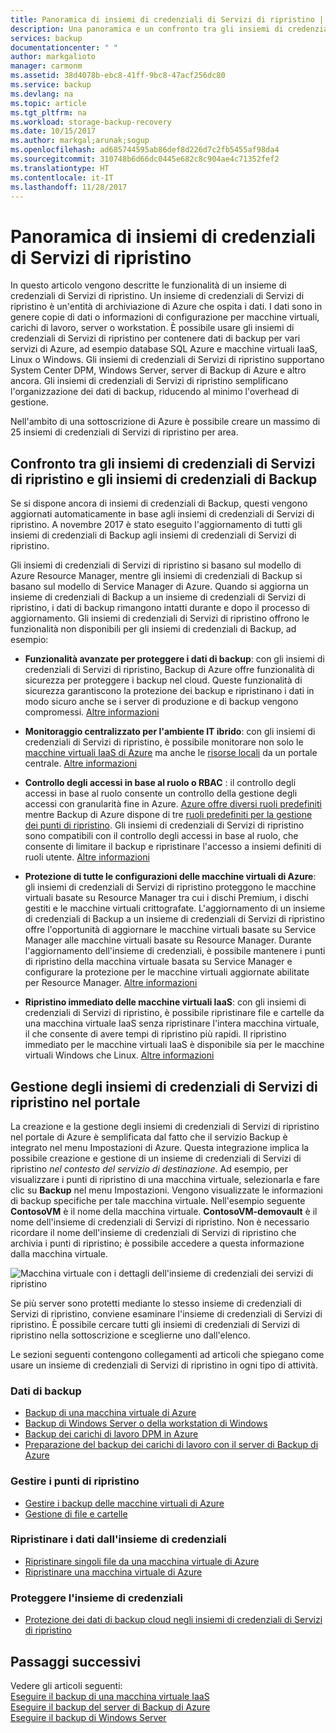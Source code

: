 ```yaml
---
title: Panoramica di insiemi di credenziali di Servizi di ripristino | Microsoft Docs
description: Una panoramica e un confronto tra gli insiemi di credenziali di Servizi di ripristino e gli insiemi di credenziali di Backup di Azure.
services: backup
documentationcenter: " "
author: markgalioto
manager: carmonm
ms.assetid: 38d4078b-ebc8-41ff-9bc8-47acf256dc80
ms.service: backup
ms.devlang: na
ms.topic: article
ms.tgt_pltfrm: na
ms.workload: storage-backup-recovery
ms.date: 10/15/2017
ms.author: markgal;arunak;sogup
ms.openlocfilehash: ad685744595ab86def8d226d7c2fb5455af98da4
ms.sourcegitcommit: 310748b6d66dc0445e682c8c904ae4c71352fef2
ms.translationtype: HT
ms.contentlocale: it-IT
ms.lasthandoff: 11/28/2017
---
```

# <a name="recovery-services-vaults-overview"></a>Panoramica di insiemi di credenziali di Servizi di ripristino

In questo articolo vengono descritte le funzionalità di un insieme di credenziali di Servizi di ripristino. Un insieme di credenziali di Servizi di ripristino è un'entità di archiviazione di Azure che ospita i dati. I dati sono in genere copie di dati o informazioni di configurazione per macchine virtuali, carichi di lavoro, server o workstation. È possibile usare gli insiemi di credenziali di Servizi di ripristino per contenere dati di backup per vari servizi di Azure, ad esempio database SQL Azure e macchine virtuali IaaS, Linux o Windows. Gli insiemi di credenziali di Servizi di ripristino supportano System Center DPM, Windows Server, server di Backup di Azure e altro ancora. Gli insiemi di credenziali di Servizi di ripristino semplificano l'organizzazione dei dati di backup, riducendo al minimo l'overhead di gestione. 

Nell'ambito di una sottoscrizione di Azure è possibile creare un massimo di 25 insiemi di credenziali di Servizi di ripristino per area.

## <a name="comparing-recovery-services-vaults-and-backup-vaults"></a>Confronto tra gli insiemi di credenziali di Servizi di ripristino e gli insiemi di credenziali di Backup

Se si dispone ancora di insiemi di credenziali di Backup, questi vengono aggiornati automaticamente in base agli insiemi di credenziali di Servizi di ripristino. A novembre 2017 è stato eseguito l'aggiornamento di tutti gli insiemi di credenziali di Backup agli insiemi di credenziali di Servizi di ripristino. 

Gli insiemi di credenziali di Servizi di ripristino si basano sul modello di Azure Resource Manager, mentre gli insiemi di credenziali di Backup si basano sul modello di Service Manager di Azure. Quando si aggiorna un insieme di credenziali di Backup a un insieme di credenziali di Servizi di ripristino, i dati di backup rimangono intatti durante e dopo il processo di aggiornamento. Gli insiemi di credenziali di Servizi di ripristino offrono le funzionalità non disponibili per gli insiemi di credenziali di Backup, ad esempio:

- **Funzionalità avanzate per proteggere i dati di backup**: con gli insiemi di credenziali di Servizi di ripristino, Backup di Azure offre funzionalità di sicurezza per proteggere i backup nel cloud. Queste funzionalità di sicurezza garantiscono la protezione dei backup e ripristinano i dati in modo sicuro anche se i server di produzione e di backup vengono compromessi. [Altre informazioni](backup-azure-security-feature.md)

- **Monitoraggio centralizzato per l'ambiente IT ibrido**: con gli insiemi di credenziali di Servizi di ripristino, è possibile monitorare non solo le [macchine virtuali IaaS di Azure](backup-azure-manage-vms.md) ma anche le [risorse locali](backup-azure-manage-windows-server.md#manage-backup-items) da un portale centrale. [Altre informazioni](http://azure.microsoft.com/blog/alerting-and-monitoring-for-azure-backup)

- **Controllo degli accessi in base al ruolo o RBAC** : il controllo degli accessi in base al ruolo consente un controllo della gestione degli accessi con granularità fine in Azure. [Azure offre diversi ruoli predefiniti](../active-directory/role-based-access-built-in-roles.md) mentre Backup di Azure dispone di tre [ruoli predefiniti per la gestione dei punti di ripristino](backup-rbac-rs-vault.md). Gli insiemi di credenziali di Servizi di ripristino sono compatibili con il controllo degli accessi in base al ruolo, che consente di limitare il backup e ripristinare l'accesso a insiemi definiti di ruoli utente. [Altre informazioni](backup-rbac-rs-vault.md)

- **Protezione di tutte le configurazioni delle macchine virtuali di Azure**: gli insiemi di credenziali di Servizi di ripristino proteggono le macchine virtuali basate su Resource Manager tra cui i dischi Premium, i dischi gestiti e le macchine virtuali crittografate. L'aggiornamento di un insieme di credenziali di Backup a un insieme di credenziali di Servizi di ripristino offre l'opportunità di aggiornare le macchine virtuali basate su Service Manager alle macchine virtuali basate su Resource Manager. Durante l'aggiornamento dell'insieme di credenziali, è possibile mantenere i punti di ripristino della macchina virtuale basata su Service Manager e configurare la protezione per le macchine virtuali aggiornate abilitate per Resource Manager. [Altre informazioni](http://azure.microsoft.com/blog/azure-backup-recovery-services-vault-ga)

- **Ripristino immediato delle macchine virtuali IaaS**: con gli insiemi di credenziali di Servizi di ripristino, è possibile ripristinare file e cartelle da una macchina virtuale IaaS senza ripristinare l'intera macchina virtuale, il che consente di avere tempi di ripristino più rapidi. Il ripristino immediato per le macchine virtuali IaaS è disponibile sia per le macchine virtuali Windows che Linux. [Altre informazioni](http://azure.microsoft.com/blog/instant-file-recovery-from-azure-linux-vm-backup-using-azure-backup-preview)

## <a name="managing-your-recovery-services-vaults-in-the-portal"></a>Gestione degli insiemi di credenziali di Servizi di ripristino nel portale
La creazione e la gestione degli insiemi di credenziali di Servizi di ripristino nel portale di Azure è semplificata dal fatto che il servizio Backup è integrato nel menu Impostazioni di Azure. Questa integrazione implica la possibile creazione e gestione di un insieme di credenziali di Servizi di ripristino *nel contesto del servizio di destinazione*. Ad esempio, per visualizzare i punti di ripristino di una macchina virtuale, selezionarla e fare clic su **Backup** nel menu Impostazioni. Vengono visualizzate le informazioni di backup specifiche per tale macchina virtuale. Nell'esempio seguente **ContosoVM** è il nome della macchina virtuale. **ContosoVM-demovault** è il nome dell'insieme di credenziali di Servizi di ripristino. Non è necessario ricordare il nome dell'insieme di credenziali di Servizi di ripristino che archivia i punti di ripristino; è possibile accedere a questa informazione dalla macchina virtuale.  

![Macchina virtuale con i dettagli dell'insieme di credenziali dei servizi di ripristino](./media/backup-azure-recovery-services-vault-overview/rs-vault-in-context.png)

Se più server sono protetti mediante lo stesso insieme di credenziali di Servizi di ripristino, conviene esaminare l'insieme di credenziali di Servizi di ripristino. È possibile cercare tutti gli insiemi di credenziali di Servizi di ripristino nella sottoscrizione e sceglierne uno dall'elenco.

Le sezioni seguenti contengono collegamenti ad articoli che spiegano come usare un insieme di credenziali di Servizi di ripristino in ogni tipo di attività.

### <a name="back-up-data"></a>Dati di backup
- [Backup di una macchina virtuale di Azure](backup-azure-vms-first-look-arm.md)
- [Backup di Windows Server o della workstation di Windows](backup-try-azure-backup-in-10-mins.md)
- [Backup dei carichi di lavoro DPM in Azure](backup-azure-dpm-introduction.md)
- [Preparazione del backup dei carichi di lavoro con il server di Backup di Azure](backup-azure-microsoft-azure-backup.md)

### <a name="manage-recovery-points"></a>Gestire i punti di ripristino
- [Gestire i backup delle macchine virtuali di Azure](backup-azure-manage-vms.md)
- [Gestione di file e cartelle](backup-azure-manage-windows-server.md)

### <a name="restore-data-from-the-vault"></a>Ripristinare i dati dall'insieme di credenziali
- [Ripristinare singoli file da una macchina virtuale di Azure](backup-azure-restore-files-from-vm.md)
- [Ripristinare una macchina virtuale di Azure](backup-azure-arm-restore-vms.md)

### <a name="secure-the-vault"></a>Proteggere l'insieme di credenziali
- [Protezione dei dati di backup cloud negli insiemi di credenziali di Servizi di ripristino](backup-azure-security-feature.md)



## <a name="next-steps"></a>Passaggi successivi
Vedere gli articoli seguenti:</br>
[Eseguire il backup di una macchina virtuale IaaS](backup-azure-arm-vms-prepare.md)</br>
[Eseguire il backup del server di Backup di Azure](backup-azure-microsoft-azure-backup.md)</br>
[Eseguire il backup di Windows Server](backup-configure-vault.md)
